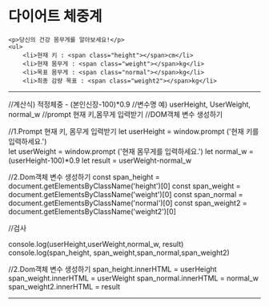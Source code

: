   <h1>다이어트 체중계</h1>
  
    <p>당신의 건강 몸무게를 알아보세요!</p>
    <ul>
        <li>현재 키 : <span class="height"></span>cm</li>
        <li>현재 몸무게 : <span class="weight"></span>kg</li>
        <li>목표 몸무게 : <span class="normal"></span>kg</li>
        <li>최종 감량 목표 : <span class="weight2"></span>kg</li>
        
        
---


//계산식) 적정체중 - (본인신장-100)*0.9
//변수명 예) userHeight, UserWeight, normal_w
//prompt 현재 키,몸무게 입력받기
//DOM객체 변수 생성하기

//1.Prompt 현재 키, 몸무게 입력받기
let userHeight = window.prompt ('현재 키를 입력하세요.') <br>
let userWeight = window.prompt ('현재 몸무게를 입력하세요.')
let normal_w = (userHeight-100)*0.9
let result = userWeight-normal_w

//2.Dom객체 변수 생성하기
const span_height = document.getElementsByClassName('height')[0]
const span_weight = document.getElementsByClassName('weight')[0]
const span_normal = document.getElementsByClassName('normal')[0]
const span_weight2 = document.getElementsByClassName('weight2')[0]

//검사

console.log(userHeight,userWeight,normal_w, result)
console.log(span_height, span_weight,span_normal,span_weight2)

//2.Dom객체 변수 생성하기
span_height.innerHTML = userHeight
span_weight.innerHTML = userWeight
span_normal.innerHTML = normal_w
span_weight2.innerHTML = result


---
